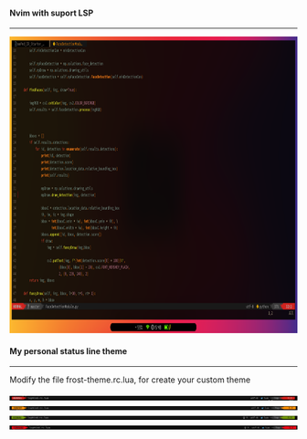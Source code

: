 #### Nvim with suport LSP
 ---
<img src="images/2.png" alt="Main screen theme 4" height="520">

#### My personal status line theme
 ---
 Modify the file frost-theme.rc.lua, for create your custom theme
 
<img src="images/line-normal.jpg" alt="Main screen theme 4">
<img src="images/line-insert.jpg" alt="Main screen theme 4">
<img src="images/line-visual.jpg" alt="Main screen theme 4">
<img src="images/line-command.jpg" alt="Main screen theme 4">
